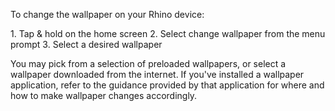 To change the wallpaper on your Rhino device:

<div class="numbered instructions" markdown="1">
1. Tap & hold on the home screen
2. Select change wallpaper from the menu prompt
3. Select a desired wallpaper
</div>

You may pick from a selection of preloaded wallpapers, or select a wallpaper downloaded from the internet. If you've installed a wallpaper application, refer to the guidance provided by that application for where and how to make wallpaper changes accordingly.

